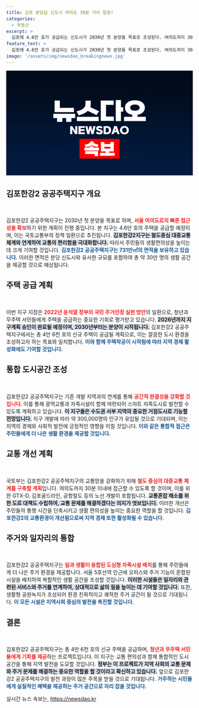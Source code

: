 ```yaml
---
title: 김포 분당급 신도시 여의도 30분 거리 등장!
categories:
  - 부동산
excerpt: >
  김포에 4.6만 호가 공급되는 신도시가 2030년 첫 분양을 목표로 조성된다. 여의도까지 30분 거리의 이 지역은 대중교통과 자족시설이 갖춰져 청년과 무주택 서민에게 새로운 주거 기회를 제공할 전망이다.
feature_text: >
  김포에 4.6만 호가 공급되는 신도시가 2030년 첫 분양을 목표로 조성된다. 여의도까지 30분 거리의 이 지역은 대중교통과 자족시설이 갖춰져 청년과 무주택 서민에게 새로운 주거 기회를 제공할 전망이다.
image: '/assets/img/newsdao_breakingnews.jpg'
---
```


<p><img src="/assets/img/newsdao_breakingnews.jpg" alt="firstkoreanews 속보" /></p>

<h2 data-ke-size="size26">김포한강2 공공주택지구 개요</h2>

<p data-ke-size="size16">&nbsp;</p>

<p>김포한강2 공공주택지구는 2030년 첫 분양을 목표로 하며, <b><span style="color: #ee2323;">서울 여의도로의 빠른 접근성을 확보</span></b>하기 위한 계획이 진행 중입니다. 본 지구는 4.6만 호의 주택을 공급할 예정이며, 이는 국토교통부의 정책 일환으로 추진됩니다. <b><span style="background-color: #21538527;">김포한강2지구는 철도중심 대중교통체계와 연계하여 교통의 편리함을 극대화합니다.</span></b> 따라서 주민들의 생활편의성을 높이는 데 크게 기여할 것입니다. <b><span style="color: #1a5490;">김포한강2 공공주택지구는 731만㎡의 면적을 보유하고 있습니다.</span></b> 이러한 면적은 분당 신도시와 유사한 규모를 포함하여 총 약 30만 명의 생활 공간을 제공할 것으로 예상됩니다.</p>

<h2 data-ke-size="size26">주택 공급 계획</h2>

<p data-ke-size="size16">&nbsp;</p>

<p>이번 지구 지정은 <b><span style="color: #ee2323;">2022년 윤석열 정부의 국민 주거안정 실현 방안</span></b>의 일환으로, 청년과 무주택 서민들에게 주택을 공급하는 중요한 기회로 평가받고 있습니다. <b><span style="background-color: #21538527;">2026년까지 지구계획 승인이 완료될 예정이며, 2030년부터는 분양이 시작됩니다.</span></b> 김포한강2 공공주택지구에서는 총 4만 6천 호의 신규 주택이 공급될 계획으로, 이는 깔끔한 도시 환경을 조성하고자 하는 목표와 일치합니다. <b><span style="color: #1a5490;">이와 함께 주택착공이 시작됨에 따라 지역 경제 활성화에도 기여할 것입니다.</span></b></p>

<h2 data-ke-size="size26">통합 도시공간 조성</h2>

<p data-ke-size="size16">&nbsp;</p>

<p>김포한강2 공공주택지구는 기존 개발 지역과의 연계를 통해 <b><span style="color: #ee2323;">공간적 완결성을 강화할 것입니다</span></b>. 이를 통해 광역교통과 자족시설이 함께 마련되어 스마트 자족도시로 발전할 수 있도록 계획하고 있습니다. <b><span style="background-color: #21538527;">이 지구들은 수도권 서부 지역의 중요한 거점도시로 기능할 전망입니다.</span></b> 지구 개발에 따라 약 300,000명의 인구가 유입될 것으로 기대되며, 이는 지역의 경제와 사회적 발전에 긍정적인 영향을 미칠 것입니다. <b><span style="color: #1a5490;">이와 같은 통합적 접근은 주민들에게 더 나은 생활 환경을 제공할 것입니다.</span></b></p>

<h2 data-ke-size="size26">교통 개선 계획</h2>

<p data-ke-size="size16">&nbsp;</p>

<p>국토부는 김포한강2 공공주택지구의 교통망을 강화하기 위해 <b><span style="color: #ee2323;">철도 중심의 대중교통 체계를 구축할 계획</span></b>입니다. 여의도까지 30분 이내에 접근할 수 있도록 할 것이며, 이를 위한 GTX-D, 김포골드라인, 공항철도 등의 노선 개발이 포함됩니다. <b><span style="background-color: #21538527;">교통혼잡 해소를 위한 도로 대책도 수립하여, 교통 문제를 해결하겠다는 의지가 엿보입니다.</span></b> 이러한 개선은 주민들의 통행 시간을 단축시키고 생활 편의성을 높이는 중요한 역할을 할 것입니다. <b><span style="color: #1a5490;">김포한강2의 교통환경이 개선됨으로써 지역 경제 또한 활성화될 수 있습니다.</span></b></p>

<h2 data-ke-size="size26">주거와 일자리의 통합</h2>

<p data-ke-size="size16">&nbsp;</p>

<p>김포한강2 공공주택지구는 <b><span style="color: #ee2323;">일과 생활이 융합된 도심형 자족시설 배치</span></b>를 통해 주민들에게 더 나은 주거 환경을 제공합니다. 서울 5호선역 인근에 오피스와 주거 기능이 혼합된 시설을 배치하여 복합적인 생활 공간을 조성할 것입니다. <b><span style="background-color: #21538527;">이러한 시설들은 일자리와 관련된 서비스와 주거를 연계하여, 상대적으로 삶의 질을 높이는 데 기여할 것입니다.</span></b> 또한, 생활형 공원녹지가 조성되어 환경 친화적이고 쾌적한 주거 공간이 될 것으로 기대됩니다. <b><span style="color: #1a5490;">이 모든 시설은 지역사회 중심의 발전을 촉진할 것입니다.</span></b></p>

<h2 data-ke-size="size26">결론</h2>

<p data-ke-size="size16">&nbsp;</p>

<p>김포한강2 공공주택지구는 총 4만 6천 호의 신규 주택을 공급하며, <b><span style="color: #ee2323;">청년과 무주택 서민들에게 기회를 제공</span></b>하는 프로젝트입니다. 이 지구는 교통 편의성과 함께 통합적인 도시 공간을 통해 지역 발전을 도모할 것입니다. <b><span style="background-color: #21538527;">정부는 이 프로젝트가 지역 사회의 교통 문제와 주거 문제를 해결하는 중요한 역할을 할 것이라고 확신하고 있습니다.</span></b> 앞으로 김포한강2 공공주택지구의 발전 과정이 많은 주목을 받을 것으로 기대됩니다. <b><span style="color: #1a5490;">거주하는 시민들에게 실질적인 혜택을 제공하는 주거 공간으로 자리 잡을 것입니다.</span></b></p>
실시간 뉴스 속보는, <a href="https://newsdao.kr" rel="dofollow">https://newsdao.kr</a>


